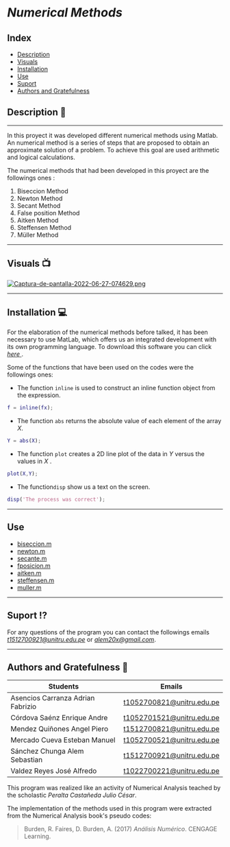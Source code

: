 # ***Numerical Methods***

## **Index**
  
  * [Description](https://github.com/AdrianAsen/Analisis-Numerico/blob/main/DOCS/Descripci%C3%B3n.md)
  * [Visuals](https://github.com/AdrianAsen/Analisis-Numerico/blob/main/DOCS/Visuales.md)
  * [Installation](https://github.com/AdrianAsen/Analisis-Numerico/blob/main/DOCS/Instalaci%C3%B3n.md)
  * [Use](https://github.com/AdrianAsen/Analisis-Numerico/blob/main/DOCS/Uso.md)
  * [Suport](https://github.com/AdrianAsen/Analisis-Numerico/blob/main/DOCS/Soporte.md)
  * [Authors and Gratefulness](https://github.com/AdrianAsen/Analisis-Numerico/blob/main/DOCS/Autores.md)


## **Description** :page_with_curl:
---
In this proyect it was developed different numerical methods using Matlab. An numerical method is a series of steps that are proposed to obtain an approximate solution of a problem. To achieve this goal are used arithmetic and logical calculations.

The numerical methods that had been developed in this proyect are the followings ones :

1. Biseccion Method
2. Newton Method
3. Secant Method
4. False position Method
5. Aitken Method
6. Steffensen Method
7. Müller Method

---
## **Visuals** :tv:
[![Captura-de-pantalla-2022-06-27-074629.png](https://i.postimg.cc/h4zx5nJM/Captura-de-pantalla-2022-06-27-074629.png)](https://postimg.cc/Sj4Jnwfz)

---

## **Installation** :computer:

For the elaboration of the  numerical methods before talked, it has been necessary to use MatLab, which offers us an integrated development with its own programming language. To download this software you can click [*here* ](https://es.mathworks.com/products/get-matlab.html?s_tid=gn_getml "Link Matlab").

Some of the functions that have been used on the codes were the followings ones: 
* The function `inline` is used to construct an inline function object from the expression.

```matlab
f = inline(fx);
```
* The function `abs` returns the absolute value of each element of the array *X*.
```matlab
Y = abs(X);
```
* The function `plot` creates a 2D line plot of the data in *Y* versus the values in *X* .
```matlab
plot(X,Y);
```
* The function`disp` show us a text on the screen.
```matlab
disp('The process was correct');
```
---
## **Use**

* [biseccion.m](https://github.com/AdrianAsen/Analisis-Numerico/blob/main/Funciones/biseccion.m)
* [newton.m](https://github.com/AdrianAsen/Analisis-Numerico/blob/main/Funciones/newton.m)
* [secante.m](https://github.com/AdrianAsen/Analisis-Numerico/blob/main/Funciones/secante.m)
* [fposicion.m](https://github.com/AdrianAsen/Analisis-Numerico/blob/main/Funciones/fposicion.m)
* [aitken.m](https://github.com/AdrianAsen/Analisis-Numerico/blob/main/Funciones/aitken.m)
* [steffensen.m](https://github.com/AdrianAsen/Analisis-Numerico/blob/main/Funciones/steffensen.m)
* [muller.m](https://github.com/AdrianAsen/Analisis-Numerico/blob/main/Funciones/muller.m)

---
## **Suport** :interrobang:

For any questions of the program you can contact the followings emails *t1512700921@unitru.edu.pe* or *alem20x@gmail.com*. 

---
## **Authors and Gratefulness** :book:


|       Students     |   Emails   |
|       ----------    |  ---------| 
| Asencios Carranza Adrian Fabrizio|t1052700821@unitru.edu.pe|
| Córdova Saénz Enrique Andre|t1052701521@unitru.edu.pe|
| Mendez Quiñones Angel Piero|t1512700821@unitru.edu.pe|
| Mercado Cueva Esteban Manuel|t1052700521@unitru.edu.pe|
| Sánchez Chunga Alem Sebastian|t1512700921@unitru.edu.pe|
| Valdez Reyes José Alfredo|t1022700221@unitru.edu.pe|

This program was realized like an activity of Numerical Analysis teached by the scholastic *Peralta Castañeda Julio César*.

The implementation of the methods used in this program were extracted from the  Numerical Analysis book's pseudo codes:
>Burden, R. Faires, D. Burden, A. (2017) *Análisis Numérico*. CENGAGE Learning.
